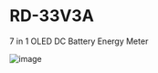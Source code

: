 # RD-33V3A
7 in 1 OLED DC Battery Energy Meter 

![image](https://user-images.githubusercontent.com/4562957/219487398-6d8645fa-c407-44ea-9f82-1b4797a451e0.png)



